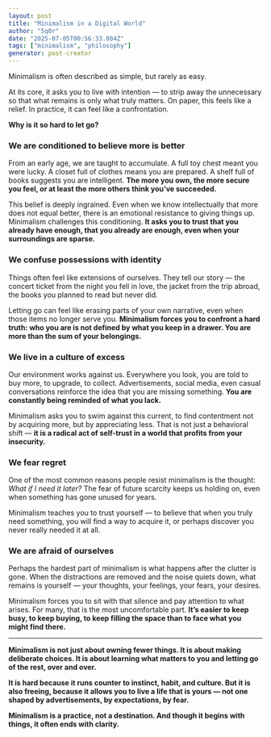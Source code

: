 ```yaml
---
layout: post
title: "Minimalism in a Digital World"
author: "5q0r"
date: "2025-07-05T00:56:33.804Z"
tags: ["minimalism", "philosophy"]
generator: post-creator
---
```


Minimalism is often described as simple, but rarely as easy.

At its core, it asks you to live with intention — to strip away the unnecessary so that what remains is only what truly matters. On paper, this feels like a relief. In practice, it can feel like a confrontation.

**Why is it so hard to let go?**

### We are conditioned to believe more is better

From an early age, we are taught to accumulate. A full toy chest meant you were lucky. A closet full of clothes means you are prepared. A shelf full of books suggests you are intelligent. **The more you own, the more secure you feel, or at least the more others think you’ve succeeded.**

This belief is deeply ingrained. Even when we know intellectually that more does not equal better, there is an emotional resistance to giving things up. Minimalism challenges this conditioning. **It asks you to trust that you already have enough, that you already are enough, even when your surroundings are sparse.**

### We confuse possessions with identity

Things often feel like extensions of ourselves. They tell our story — the concert ticket from the night you fell in love, the jacket from the trip abroad, the books you planned to read but never did.

Letting go can feel like erasing parts of your own narrative, even when those items no longer serve you. **Minimalism forces you to confront a hard truth: who you are is not defined by what you keep in a drawer. You are more than the sum of your belongings.**

### We live in a culture of excess

Our environment works against us. Everywhere you look, you are told to buy more, to upgrade, to collect. Advertisements, social media, even casual conversations reinforce the idea that you are missing something. **You are constantly being reminded of what you lack.**

Minimalism asks you to swim against this current, to find contentment not by acquiring more, but by appreciating less. That is not just a behavioral shift — **it is a radical act of self-trust in a world that profits from your insecurity.**

### We fear regret

One of the most common reasons people resist minimalism is the thought: _What if I need it later?_ The fear of future scarcity keeps us holding on, even when something has gone unused for years.

Minimalism teaches you to trust yourself — to believe that when you truly need something, you will find a way to acquire it, or perhaps discover you never really needed it at all.

### We are afraid of ourselves

Perhaps the hardest part of minimalism is what happens after the clutter is gone. When the distractions are removed and the noise quiets down, what remains is yourself — your thoughts, your feelings, your fears, your desires.

Minimalism forces you to sit with that silence and pay attention to what arises. For many, that is the most uncomfortable part. **It’s easier to keep busy, to keep buying, to keep filling the space than to face what you might find there.**

---

**Minimalism is not just about owning fewer things. It is about making deliberate choices. It is about learning what matters to you and letting go of the rest, over and over.**

**It is hard because it runs counter to instinct, habit, and culture. But it is also freeing, because it allows you to live a life that is yours — not one shaped by advertisements, by expectations, by fear.**

**Minimalism is a practice, not a destination. And though it begins with things, it often ends with clarity.**
